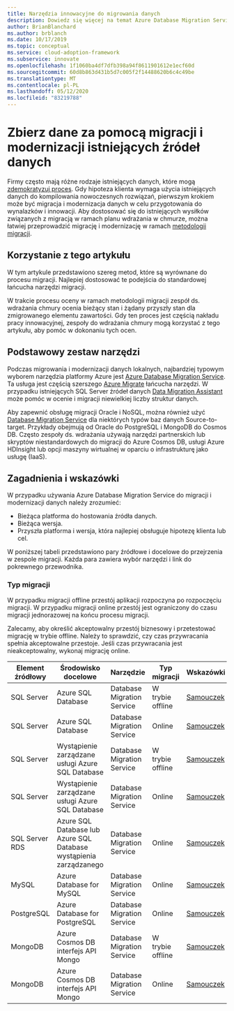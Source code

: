 ```yaml
---
title: Narzędzia innowacyjne do migrowania danych
description: Dowiedz się więcej na temat Azure Database Migration Service i innych narzędzi, które umożliwiają migrowanie i modernizację danych w celu przygotowania do wynalazków i innowacji w chmurze.
author: BrianBlanchard
ms.author: brblanch
ms.date: 10/17/2019
ms.topic: conceptual
ms.service: cloud-adoption-framework
ms.subservice: innovate
ms.openlocfilehash: 1f1060ba4df7dfb398a94f8611901612e1ecf60d
ms.sourcegitcommit: 60d8b863d431b5d7c005f2f14488620b6c4c49be
ms.translationtype: MT
ms.contentlocale: pl-PL
ms.lasthandoff: 05/12/2020
ms.locfileid: "83219788"
---
```

# <a name="collect-data-through-the-migration-and-modernization-of-existing-data-sources"></a>Zbierz dane za pomocą migracji i modernizacji istniejących źródeł danych

Firmy często mają różne rodzaje istniejących danych, które mogą [zdemokratyzuj proces](../considerations/data.md). Gdy hipoteza klienta wymaga użycia istniejących danych do kompilowania nowoczesnych rozwiązań, pierwszym krokiem może być migracja i modernizacja danych w celu przygotowania do wynalazków i innowacji. Aby dostosować się do istniejących wysiłków związanych z migracją w ramach planu wdrażania w chmurze, można łatwiej przeprowadzić migrację i modernizację w ramach [metodologii migracji](../../migrate/index.md).

## <a name="use-of-this-article"></a>Korzystanie z tego artykułu

W tym artykule przedstawiono szereg metod, które są wyrównane do procesu migracji. Najlepiej dostosować te podejścia do standardowej łańcucha narzędzi migracji.

W trakcie procesu oceny w ramach metodologii migracji zespół ds. wdrażania chmury ocenia bieżący stan i żądany przyszły stan dla zmigrowanego elementu zawartości. Gdy ten proces jest częścią nakładu pracy innowacyjnej, zespoły do wdrażania chmury mogą korzystać z tego artykułu, aby pomóc w dokonaniu tych ocen.

## <a name="primary-toolset"></a>Podstawowy zestaw narzędzi

Podczas migrowania i modernizacji danych lokalnych, najbardziej typowym wyborem narzędzia platformy Azure jest [Azure Database Migration Service](https://docs.microsoft.com/azure/dms). Ta usługa jest częścią szerszego [Azure Migrate](https://docs.microsoft.com/azure/migrate/migrate-services-overview) łańcucha narzędzi. W przypadku istniejących SQL Server źródeł danych [Data Migration Assistant](https://docs.microsoft.com/sql/dma/dma-overview) może pomóc w ocenie i migracji niewielkiej liczby struktur danych.

Aby zapewnić obsługę migracji Oracle i NoSQL, można również użyć [Database Migration Service](https://docs.microsoft.com/azure/dms) dla niektórych typów baz danych Source-to-target. Przykłady obejmują od Oracle do PostgreSQL i MongoDB do Cosmos DB. Często zespoły ds. wdrażania używają narzędzi partnerskich lub skryptów niestandardowych do migracji do Azure Cosmos DB, usługi Azure HDInsight lub opcji maszyny wirtualnej w oparciu o infrastrukturę jako usługę (IaaS).

## <a name="considerations-and-guidance"></a>Zagadnienia i wskazówki

W przypadku używania Azure Database Migration Service do migracji i modernizacji danych należy zrozumieć:

- Bieżąca platforma do hostowania źródła danych.
- Bieżąca wersja.
- Przyszła platforma i wersja, która najlepiej obsługuje hipotezę klienta lub cel.

W poniższej tabeli przedstawiono pary źródłowe i docelowe do przejrzenia w zespole migracji. Każda para zawiera wybór narzędzi i link do pokrewnego przewodnika.

### <a name="migration-type"></a>Typ migracji

W przypadku migracji offline przestój aplikacji rozpoczyna po rozpoczęciu migracji. W przypadku migracji online przestój jest ograniczony do czasu migracji jednorazowej na końcu procesu migracji.

Zalecamy, aby określić akceptowalny przestój biznesowy i przetestować migrację w trybie offline. Należy to sprawdzić, czy czas przywracania spełnia akceptowalne przestoje. Jeśli czas przywracania jest nieakceptowalny, wykonaj migrację online.

| Element źródłowy  | Środowisko docelowe  | Narzędzie  | Typ migracji | Wskazówki |
|---|---|---|---|---|
| SQL Server | Azure SQL Database | Database Migration Service | W trybie offline | [Samouczek](https://docs.microsoft.com/azure/dms/tutorial-sql-server-to-azure-sql) |
| SQL Server | Azure SQL Database | Database Migration Service | Online | [Samouczek](https://docs.microsoft.com/azure/dms/tutorial-sql-server-azure-sql-online) |
| SQL Server | Wystąpienie zarządzane usługi Azure SQL Database | Database Migration Service | W trybie offline | [Samouczek](https://docs.microsoft.com/azure/dms/tutorial-sql-server-to-managed-instance) |
| SQL Server | Wystąpienie zarządzane usługi Azure SQL Database | Database Migration Service | Online | [Samouczek](https://docs.microsoft.com/azure/dms/tutorial-sql-server-managed-instance-online) |
| SQL Server RDS | Azure SQL Database lub Azure SQL Database wystąpienia zarządzanego | Database Migration Service | Online | [Samouczek](https://docs.microsoft.com/azure/dms/tutorial-rds-sql-server-azure-sql-and-managed-instance-online) |
| MySQL | Azure Database for MySQL | Database Migration Service | Online | [Samouczek](https://docs.microsoft.com/azure/dms/tutorial-mysql-azure-mysql-online) |
| PostgreSQL | Azure Database for PostgreSQL | Database Migration Service | Online | [Samouczek](https://docs.microsoft.com/azure/dms/tutorial-postgresql-azure-postgresql-online) |
| MongoDB | Azure Cosmos DB interfejs API Mongo | Database Migration Service | W trybie offline | [Samouczek](https://docs.microsoft.com/azure/dms/tutorial-mongodb-cosmos-db) |
| MongoDB | Azure Cosmos DB interfejs API Mongo | Database Migration Service | Online | [Samouczek](https://docs.microsoft.com/azure/dms/tutorial-mongodb-cosmos-db-online) |
